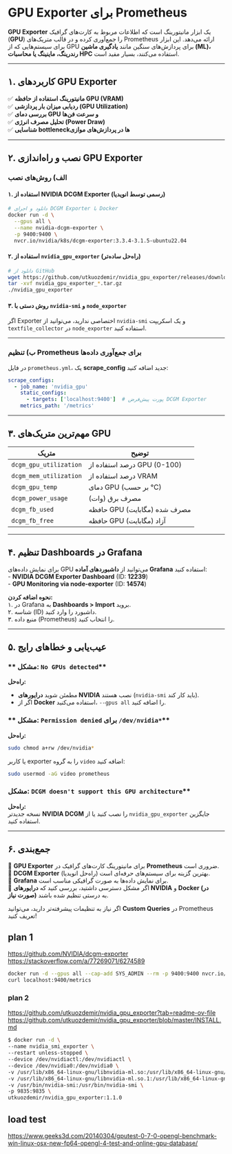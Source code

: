 
# **GPU Exporter برای Prometheus**  

‏**GPU Exporter** یک ابزار مانیتورینگ است که اطلاعات مربوط به کارت‌های گرافیک (**GPU**) را جمع‌آوری کرده و در قالب متریک‌های Prometheus ارائه می‌دهد. این ابزار برای سیستم‌هایی که از GPU برای پردازش‌های سنگین مانند **یادگیری ماشین (ML)، رندرینگ، ماینینگ یا محاسبات HPC** استفاده می‌کنند، بسیار مفید است.  

---

## **۱. کاربردهای GPU Exporter**  
✅ **مانیتورینگ استفاده از حافظه GPU (VRAM)**  
✅ **ردیابی میزان بار پردازشی (GPU Utilization)**  
✅ **بررسی دمای GPU و سرعت فن‌ها**  
✅ **تحلیل مصرف انرژی (Power Draw)**  
✅ **شناسایی bottleneckها در پردازش‌های موازی**  

---

## **۲. نصب و راه‌اندازی GPU Exporter**  

### **الف) روش‌های نصب**  

#### **۱. استفاده از NVIDIA DCGM Exporter (رسمی توسط انویدیا)**  
```bash
# دانلود و اجرای DCGM Exporter با Docker
docker run -d \
  --gpus all \
  --name nvidia-dcgm-exporter \
  -p 9400:9400 \
  nvcr.io/nvidia/k8s/dcgm-exporter:3.3.4-3.1.5-ubuntu22.04
```

#### **۲. استفاده از `nvidia_gpu_exporter` (راه‌حل ساده‌تر)**  
```bash
# دانلود از GitHub
wget https://github.com/utkuozdemir/nvidia_gpu_exporter/releases/download/v1.1.0/nvidia_gpu_exporter_1.1.0_linux_x86_64.tar.gz
tar -xvf nvidia_gpu_exporter_*.tar.gz
./nvidia_gpu_exporter
```

#### **۳. روش دستی با `nvidia-smi` و `node_exporter`**  
اگر Exporter اختصاصی ندارید، می‌توانید از `nvidia-smi` و یک اسکریپت `textfile_collector` در `node_exporter` استفاده کنید.  

---

### **ب) تنظیم Prometheus برای جمع‌آوری داده‌ها**  
در فایل `prometheus.yml`، یک **scrape_config** جدید اضافه کنید:  

```yaml
scrape_configs:
  - job_name: 'nvidia_gpu'
    static_configs:
      - targets: ['localhost:9400']  # پورت پیش‌فرض DCGM Exporter
    metrics_path: '/metrics'
```

---

## **۳. مهم‌ترین متریک‌های GPU**  

| **متریک** | **توضیح** |  
|-----------|-----------|  
| `dcgm_gpu_utilization` | درصد استفاده از GPU (0-100) |  
| `dcgm_mem_utilization` | درصد استفاده از VRAM |  
| `dcgm_gpu_temp` | دمای GPU (بر حسب °C) |  
| `dcgm_power_usage` | مصرف برق (وات) |  
| `dcgm_fb_used` | حافظه GPU مصرف شده (مگابایت) |  
| `dcgm_fb_free` | حافظه GPU آزاد (مگابایت) |  

---

## **۴. تنظیم Dashboards در Grafana**  
برای نمایش داده‌های GPU می‌توانید از **داشبوردهای آماده Grafana** استفاده کنید:  
‏- **NVIDIA DCGM Exporter Dashboard** (ID: **12239**)  
‏- **GPU Monitoring via node-exporter** (ID: **14574**)  

**نحوه اضافه کردن:**  
۱. در Grafana به **Dashboards > Import** بروید.  
۲. شناسه (ID) داشبورد را وارد کنید.  
۳. منبع داده (Prometheus) را انتخاب کنید.  

---

## **۵. عیب‌یابی و خطاهای رایج**  

### ** مشکل: `No GPUs detected`**  
**راه‌حل:**  
- مطمئن شوید **درایورهای NVIDIA** نصب هستند (`nvidia-smi` باید کار کند).  
- اگر از **Docker** استفاده می‌کنید، `--gpus all` را اضافه کنید.  

### ** مشکل: `Permission denied` برای `/dev/nvidia*`**  
**راه‌حل:**  
```bash
sudo chmod a+rw /dev/nvidia*
```
یا کاربر exporter را به گروه `video` اضافه کنید:  
```bash
sudo usermod -aG video prometheus
```

###  مشکل: `DCGM doesn't support this GPU architecture`**  
**راه‌حل:**  
نسخه جدیدتر **NVIDIA DCGM** را نصب کنید یا از `nvidia_gpu_exporter` جایگزین استفاده کنید.  

---

## **۶. جمع‌بندی**  
‏🔹 **GPU Exporter** برای مانیتورینگ کارت‌های گرافیک در **Prometheus** ضروری است.  
‏🔹 **DCGM Exporter** (راه‌حل انویدیا) بهترین گزینه برای سیستم‌های حرفه‌ای است.  
‏🔹 **Grafana** برای نمایش داده‌ها به صورت گرافیکی مناسب است.  
🔹 اگر مشکل دسترسی داشتید، بررسی کنید که **درایورهای NVIDIA** و **Docker (در صورت نیاز)** به درستی تنظیم شده باشند.  

اگر نیاز به تنظیمات پیشرفته‌تر دارید، می‌توانید **Custom Queries** در Prometheus تعریف کنید! 
## plan 1
https://github.com/NVIDIA/dcgm-exporter
https://stackoverflow.com/a/77269071/6274589

```sh
docker run -d --gpus all --cap-add SYS_ADMIN --rm -p 9400:9400 nvcr.io/nvidia/k8s/dcgm-exporter:4.1.1-4.0.4-ubuntu22.04
curl localhost:9400/metrics

```


### plan 2
https://github.com/utkuozdemir/nvidia_gpu_exporter?tab=readme-ov-file
https://github.com/utkuozdemir/nvidia_gpu_exporter/blob/master/INSTALL.md

```sh
$ docker run -d \
--name nvidia_smi_exporter \
--restart unless-stopped \
--device /dev/nvidiactl:/dev/nvidiactl \
--device /dev/nvidia0:/dev/nvidia0 \
-v /usr/lib/x86_64-linux-gnu/libnvidia-ml.so:/usr/lib/x86_64-linux-gnu/libnvidia-ml.so \
-v /usr/lib/x86_64-linux-gnu/libnvidia-ml.so.1:/usr/lib/x86_64-linux-gnu/libnvidia-ml.so.1 \
-v /usr/bin/nvidia-smi:/usr/bin/nvidia-smi \
-p 9835:9835 \
utkuozdemir/nvidia_gpu_exporter:1.1.0
```


## load test
https://www.geeks3d.com/20140304/gputest-0-7-0-opengl-benchmark-win-linux-osx-new-fp64-opengl-4-test-and-online-gpu-database/